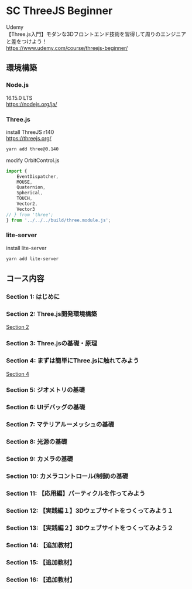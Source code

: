 # SC ThreeJS Beginner

Udemy  
【Three.js入門】モダンな3Dフロントエンド技術を習得して周りのエンジニアと差をつけよう！  
https://www.udemy.com/course/threejs-beginner/  


## 環境構築

### Node.js

16.15.0 LTS  
https://nodejs.org/ja/  


### Three.js  

install ThreeJS r140  
https://threejs.org/  

```sh
yarn add three@0.140
```

modify OrbitControl.js
```js
import {
	EventDispatcher,
	MOUSE,
	Quaternion,
	Spherical,
	TOUCH,
	Vector2,
	Vector3
// } from 'three';
} from '../../../build/three.module.js';
```

### lite-server  

install lite-server
```sh
yarn add lite-server
```


## コース内容


### Section 1: はじめに


### Section 2: Three.js開発環境構築

[Section 2](./sec02)  


### Section 3: Three.jsの基礎・原理


### Section 4: まずは簡単にThree.jsに触れてみよう

[Section 4](./sec04)  


### Section 5: ジオメトリの基礎


### Section 6: UIデバッグの基礎


### Section 7: マテリアルーメッシュの基礎


### Section 8: 光源の基礎


### Section 9: カメラの基礎


### Section 10: カメラコントロール(制御)の基礎


### Section 11: 【応用編】パーティクルを作ってみよう


### Section 12: 【実践編１】3Dウェブサイトをつくってみよう１


### Section 13: 【実践編２】3Dウェブサイトをつくってみよう２


### Section 14: 【追加教材】


### Section 15: 【追加教材】


### Section 16: 【追加教材】




